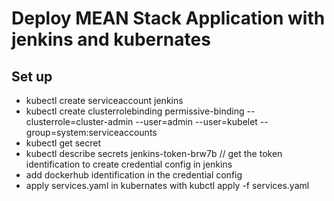 # Deploy MEAN Stack Application with jenkins and kubernates

## Set up
- kubectl create serviceaccount jenkins
- kubectl create clusterrolebinding permissive-binding --clusterrole=cluster-admin --user=admin --user=kubelet --group=system:serviceaccounts
- kubectl get secret
- kubectl describe secrets  jenkins-token-brw7b // get the token identification to create credential config in jenkins 
- add dockerhub identification in the credential config
- apply services.yaml in kubernates with kubctl apply -f services.yaml
 

